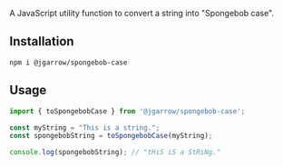 A JavaScript utility function to convert a string into "Spongebob case".

## Installation

```shell
npm i @jgarrow/spongebob-case
```

## Usage

```js
import { toSpongebobCase } from '@jgarrow/spongebob-case';

const myString = "This is a string.";
const spongebobString = toSpongebobCase(myString);

console.log(spongebobString); // "tHiS iS a StRiNg."
```